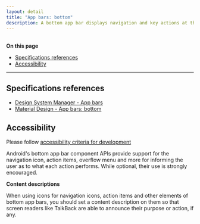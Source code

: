 ```yaml
---
layout: detail
title: "App bars: bottom"
description: A bottom app bar displays navigation and key actions at the bottom of mobile screens.
---
```


<br>**On this page**

* [Specifications references](#specifications-references)
* [Accessibility](#accessibility)

---

## Specifications references

- [Design System Manager - App bars](https://system.design.orange.com/0c1af118d/p/23e0e6-app-bars/b/620966)
- [Material Design - App bars: bottom](https://material.io/components/app-bars-bottom)

## Accessibility

Please follow [accessibility criteria for development](https://a11y-guidelines.orange.com/en/mobile/android/development/)

Android's bottom app bar component APIs provide support for the navigation icon,
action items, overflow menu and more for informing the user as to what each
action performs. While optional, their use is strongly encouraged.

**Content descriptions**

When using icons for navigation icons, action items and other elements of bottom
app bars, you should set a content description on them so that screen readers
like TalkBack are able to announce their purpose or action, if any.